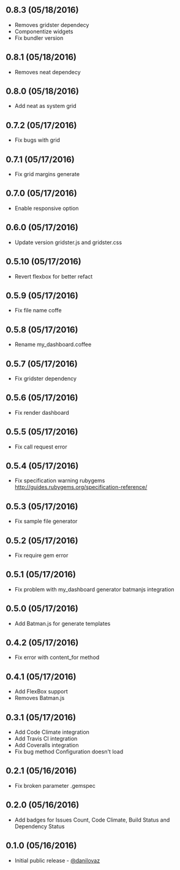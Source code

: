 ## 0.8.3 (05/18/2016)

* Removes gridster dependecy
* Componentize widgets
* Fix bundler version

## 0.8.1 (05/18/2016)

* Removes neat dependecy

## 0.8.0 (05/18/2016)

* Add neat as system grid

## 0.7.2 (05/17/2016)

* Fix bugs with grid

## 0.7.1 (05/17/2016)

* Fix grid margins generate

## 0.7.0 (05/17/2016)

* Enable responsive option

## 0.6.0 (05/17/2016)

* Update version gridster.js and gridster.css

## 0.5.10 (05/17/2016)

* Revert flexbox for better refact

## 0.5.9 (05/17/2016)

* Fix file name coffe

## 0.5.8 (05/17/2016)

* Rename my_dashboard.coffee

## 0.5.7 (05/17/2016)

* Fix gridster dependency

## 0.5.6 (05/17/2016)

* Fix render dashboard

## 0.5.5 (05/17/2016)

* Fix call request error

## 0.5.4 (05/17/2016)

* Fix specification warning rubygems http://guides.rubygems.org/specification-reference/

## 0.5.3 (05/17/2016)

* Fix sample file generator

## 0.5.2 (05/17/2016)

* Fix require gem error

## 0.5.1 (05/17/2016)

* Fix problem with my_dashboard generator batmanjs integration

## 0.5.0 (05/17/2016)

* Add Batman.js for generate templates

## 0.4.2 (05/17/2016)

* Fix error with content_for method

## 0.4.1 (05/17/2016)

* Add FlexBox support
* Removes Batman.js

## 0.3.1 (05/17/2016)

* Add Code Climate integration
* Add Travis CI integration
* Add Coveralls integration
* Fix bug method Configuration doesn't load

## 0.2.1 (05/16/2016)

* Fix broken parameter .gemspec

## 0.2.0 (05/16/2016)

* Add badges for Issues Count, Code Climate, Build Status and Dependency Status

## 0.1.0 (05/16/2016)

* Initial public release - [@danilovaz](https://github.com/danilovaz)
